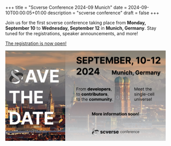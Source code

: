 +++
title = "Scverse Conference 2024-09 Munich"
date = 2024-09-10T00:00:05+01:00
description = "scverse conference"
draft = false
+++

Join us for the first scverse conference taking place from **Monday, September 10** to **Wednesday, September 12** in **Munich, Germany**. Stay tuned for the registrations, speaker announcements, and more!

[The registration is now open!](https://scverse.org/conference2024/)

<a href="https://scverse.org/conference2024/"> <img src="/img/events/2024_09_conference_savethedate.jpeg" style="max-width: 100%;" alt="conference save-the-date" /> </a>
